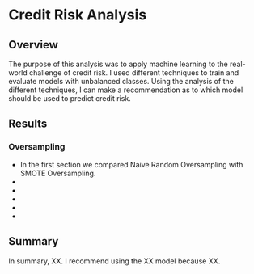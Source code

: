 # Credit Risk Analysis

## Overview
The purpose of this analysis was to apply machine learning to the real-world challenge of credit risk. I used different techniques to train and evaluate models with unbalanced classes. Using the analysis of the different techniques, I can make a recommendation as to which model should be used to predict credit risk.

## Results
### Oversampling
- In the first section we compared Naive Random Oversampling with SMOTE Oversampling.
- 
-
-
-
-

## Summary
In summary, XX. I recommend using the XX model because XX.
